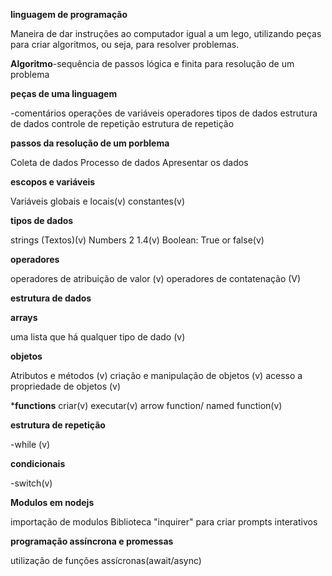 **linguagem de programação** 

Maneira de dar instruções ao computador
igual a um lego, utilizando peças para criar algoritmos, ou seja, para resolver problemas.

**Algoritmo**-sequência de passos lógica e finita para resolução de um problema 

**peças de uma linguagem**

-comentários 
operações de variáveis
operadores
tipos de dados
estrutura de dados
controle de repetição
estrutura de repetição

**passos da resolução de um porblema**

Coleta de dados
Processo de dados
Apresentar os dados

**escopos e variáveis**

Variáveis globais e locais(v)
constantes(v)

**tipos de dados**

strings (Textos)(v)
Numbers 2 1.4(v)
Boolean: True or false(v)

**operadores**

operadores de atribuição de valor (v)
operadores de contatenação (V)

**estrutura de dados**

**arrays**

uma lista que há qualquer tipo de dado (v)

**objetos**

Atributos e métodos (v)
criação e manipulação de objetos (v)
acesso a propriedade de objetos (v)

***functions**
criar(v)
executar(v)
arrow function/ named function(v)

**estrutura de repetição**

-while (v)

**condicionais**

-switch(v)

**Modulos em nodejs**

importação de modulos
Biblioteca "inquirer" para criar prompts interativos

**programação assíncrona e promessas**

 utilização de funções assícronas(await/async)